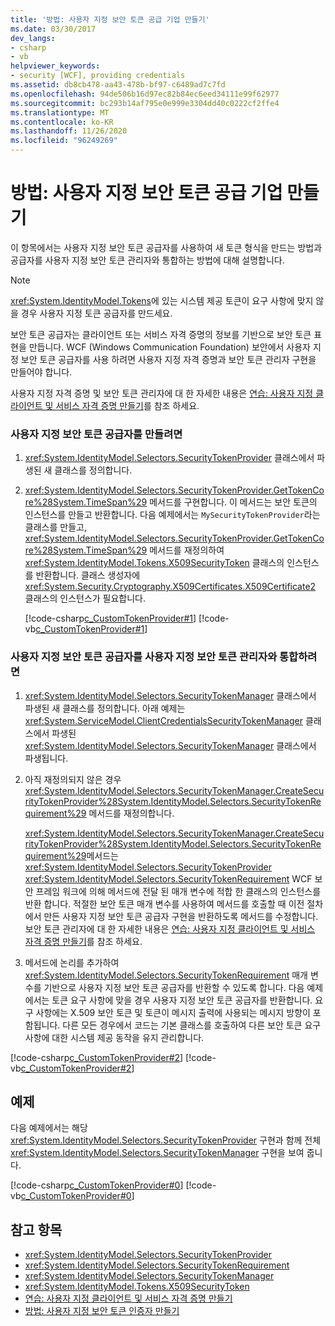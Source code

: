 ```yaml
---
title: '방법: 사용자 지정 보안 토큰 공급 기업 만들기'
ms.date: 03/30/2017
dev_langs:
- csharp
- vb
helpviewer_keywords:
- security [WCF], providing credentials
ms.assetid: db8cb478-aa43-478b-bf97-c6489ad7c7fd
ms.openlocfilehash: 94de506b16d97ec82b84ec6eed34111e99f62977
ms.sourcegitcommit: bc293b14af795e0e999e3304dd40c0222cf2ffe4
ms.translationtype: MT
ms.contentlocale: ko-KR
ms.lasthandoff: 11/26/2020
ms.locfileid: "96249269"
---
```

# <a name="how-to-create-a-custom-security-token-provider"></a>방법: 사용자 지정 보안 토큰 공급 기업 만들기

이 항목에서는 사용자 지정 보안 토큰 공급자를 사용하여 새 토큰 형식을 만드는 방법과 공급자를 사용자 지정 보안 토큰 관리자와 통합하는 방법에 대해 설명합니다.  
  
> [!NOTE]
> <xref:System.IdentityModel.Tokens>에 있는 시스템 제공 토큰이 요구 사항에 맞지 않을 경우 사용자 지정 토큰 공급자를 만드세요.  
  
 보안 토큰 공급자는 클라이언트 또는 서비스 자격 증명의 정보를 기반으로 보안 토큰 표현을 만듭니다. WCF (Windows Communication Foundation) 보안에서 사용자 지정 보안 토큰 공급자를 사용 하려면 사용자 지정 자격 증명과 보안 토큰 관리자 구현을 만들어야 합니다.  
  
 사용자 지정 자격 증명 및 보안 토큰 관리자에 대 한 자세한 내용은 [연습: 사용자 지정 클라이언트 및 서비스 자격 증명 만들기](walkthrough-creating-custom-client-and-service-credentials.md)를 참조 하세요.  
  
### <a name="to-create-a-custom-security-token-provider"></a>사용자 지정 보안 토큰 공급자를 만들려면  
  
1. <xref:System.IdentityModel.Selectors.SecurityTokenProvider> 클래스에서 파생된 새 클래스를 정의합니다.  
  
2. <xref:System.IdentityModel.Selectors.SecurityTokenProvider.GetTokenCore%28System.TimeSpan%29> 메서드를 구현합니다. 이 메서드는 보안 토큰의 인스턴스를 만들고 반환합니다. 다음 예제에서는 `MySecurityTokenProvider`라는 클래스를 만들고, <xref:System.IdentityModel.Selectors.SecurityTokenProvider.GetTokenCore%28System.TimeSpan%29> 메서드를 재정의하여 <xref:System.IdentityModel.Tokens.X509SecurityToken> 클래스의 인스턴스를 반환합니다. 클래스 생성자에 <xref:System.Security.Cryptography.X509Certificates.X509Certificate2> 클래스의 인스턴스가 필요합니다.  
  
     [!code-csharp[c_CustomTokenProvider#1](../../../../samples/snippets/csharp/VS_Snippets_CFX/c_customtokenprovider/cs/source.cs#1)]
     [!code-vb[c_CustomTokenProvider#1](../../../../samples/snippets/visualbasic/VS_Snippets_CFX/c_customtokenprovider/vb/source.vb#1)]  
  
### <a name="to-integrate-a-custom-security-token-provider-with-a-custom-security-token-manager"></a>사용자 지정 보안 토큰 공급자를 사용자 지정 보안 토큰 관리자와 통합하려면  
  
1. <xref:System.IdentityModel.Selectors.SecurityTokenManager> 클래스에서 파생된 새 클래스를 정의합니다. 아래 예제는 <xref:System.ServiceModel.ClientCredentialsSecurityTokenManager> 클래스에서 파생된 <xref:System.IdentityModel.Selectors.SecurityTokenManager> 클래스에서 파생됩니다.  
  
2. 아직 재정의되지 않은 경우 <xref:System.IdentityModel.Selectors.SecurityTokenManager.CreateSecurityTokenProvider%28System.IdentityModel.Selectors.SecurityTokenRequirement%29> 메서드를 재정의합니다.  
  
     <xref:System.IdentityModel.Selectors.SecurityTokenManager.CreateSecurityTokenProvider%28System.IdentityModel.Selectors.SecurityTokenRequirement%29>메서드는 <xref:System.IdentityModel.Selectors.SecurityTokenProvider> <xref:System.IdentityModel.Selectors.SecurityTokenRequirement> WCF 보안 프레임 워크에 의해 메서드에 전달 된 매개 변수에 적합 한 클래스의 인스턴스를 반환 합니다. 적절한 보안 토큰 매개 변수를 사용하여 메서드를 호출할 때 이전 절차에서 만든 사용자 지정 보안 토큰 공급자 구현을 반환하도록 메서드를 수정합니다. 보안 토큰 관리자에 대 한 자세한 내용은 [연습: 사용자 지정 클라이언트 및 서비스 자격 증명 만들기](walkthrough-creating-custom-client-and-service-credentials.md)를 참조 하세요.  
  
3. 메서드에 논리를 추가하여 <xref:System.IdentityModel.Selectors.SecurityTokenRequirement> 매개 변수를 기반으로 사용자 지정 보안 토큰 공급자를 반환할 수 있도록 합니다. 다음 예제에서는 토큰 요구 사항에 맞을 경우 사용자 지정 보안 토큰 공급자를 반환합니다. 요구 사항에는 X.509 보안 토큰 및 토큰이 메시지 출력에 사용되는 메시지 방향이 포함됩니다. 다른 모든 경우에서 코드는 기본 클래스를 호출하여 다른 보안 토큰 요구 사항에 대한 시스템 제공 동작을 유지 관리합니다.  
  
 [!code-csharp[c_CustomTokenProvider#2](../../../../samples/snippets/csharp/VS_Snippets_CFX/c_customtokenprovider/cs/source.cs#2)]
 [!code-vb[c_CustomTokenProvider#2](../../../../samples/snippets/visualbasic/VS_Snippets_CFX/c_customtokenprovider/vb/source.vb#2)]  
  
## <a name="example"></a>예제  

 다음 예제에서는 해당 <xref:System.IdentityModel.Selectors.SecurityTokenProvider> 구현과 함께 전체 <xref:System.IdentityModel.Selectors.SecurityTokenManager> 구현을 보여 줍니다.  
  
 [!code-csharp[c_CustomTokenProvider#0](../../../../samples/snippets/csharp/VS_Snippets_CFX/c_customtokenprovider/cs/source.cs#0)]
 [!code-vb[c_CustomTokenProvider#0](../../../../samples/snippets/visualbasic/VS_Snippets_CFX/c_customtokenprovider/vb/source.vb#0)]  
  
## <a name="see-also"></a>참고 항목

- <xref:System.IdentityModel.Selectors.SecurityTokenProvider>
- <xref:System.IdentityModel.Selectors.SecurityTokenRequirement>
- <xref:System.IdentityModel.Selectors.SecurityTokenManager>
- <xref:System.IdentityModel.Tokens.X509SecurityToken>
- [연습: 사용자 지정 클라이언트 및 서비스 자격 증명 만들기](walkthrough-creating-custom-client-and-service-credentials.md)
- [방법: 사용자 지정 보안 토큰 인증자 만들기](how-to-create-a-custom-security-token-authenticator.md)

